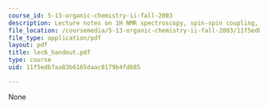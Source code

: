 ```yaml
---
course_id: 5-13-organic-chemistry-ii-fall-2003
description: Lecture notes on 1H NMR spectroscopy, spin-spin coupling, and connectivity.
file_location: /coursemedia/5-13-organic-chemistry-ii-fall-2003/11f5edb7aa83b6165daac8179b4fd685_lec6_handout.pdf
file_type: application/pdf
layout: pdf
title: lec6_handout.pdf
type: course
uid: 11f5edb7aa83b6165daac8179b4fd685

---
```

None